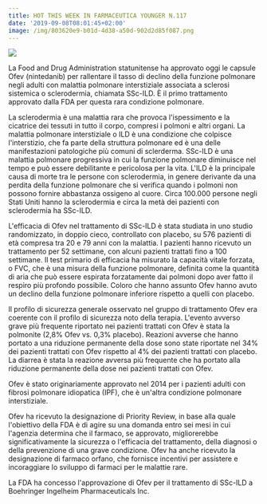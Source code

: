 ```yaml
---
title: HOT THIS WEEK IN FARMACEUTICA YOUNGER N.117
date: '2019-09-08T08:01:45+02:00'
image: /img/803620e9-b01d-4d38-a50d-902d2d85f087.png
---
```

![](/img/803620e9-b01d-4d38-a50d-902d2d85f087.png)

La Food and Drug Administration statunitense ha approvato oggi le capsule Ofev (nintedanib) per rallentare il tasso di declino della funzione polmonare negli adulti con malattia polmonare interstiziale associata a sclerosi sistemica o sclerodermia, chiamata SSc-ILD. È il primo trattamento approvato dalla FDA per questa rara condizione polmonare.

La sclerodermia è una malattia rara che provoca l'ispessimento e la cicatrice dei tessuti in tutto il corpo, compresi i polmoni e altri organi. La malattia polmonare interstiziale o ILD è una condizione che colpisce l'interstizio, che fa parte della struttura polmonare ed è una delle manifestazioni patologiche più comuni di sclerderma. SSc-ILD è una malattia polmonare progressiva in cui la funzione polmonare diminuisce nel tempo e può essere debilitante e pericolosa per la vita. L'ILD è la principale causa di morte tra le persone con sclerodermia, in genere derivante da una perdita della funzione polmonare che si verifica quando i polmoni non possono fornire abbastanza ossigeno al cuore. Circa 100.000 persone negli Stati Uniti hanno la sclerodermia e circa la metà dei pazienti con sclerodermia ha SSc-ILD.

L'efficacia di Ofev nel trattamento di SSc-ILD è stata studiata in uno studio randomizzato, in doppio cieco, controllato con placebo, su 576 pazienti di età compresa tra 20 e 79 anni con la malattia. I pazienti hanno ricevuto un trattamento per 52 settimane, con alcuni pazienti trattati fino a 100 settimane. Il test primario di efficacia ha misurato la capacità vitale forzata, o FVC, che è una misura della funzione polmonare, definita come la quantità di aria che può essere espirata forzatamente dai polmoni dopo aver fatto il respiro più profondo possibile. Coloro che hanno assunto Ofev hanno avuto un declino della funzione polmonare inferiore rispetto a quelli con placebo.

Il profilo di sicurezza generale osservato nel gruppo di trattamento Ofev era coerente con il profilo di sicurezza noto della terapia. L'evento avverso grave più frequente riportato nei pazienti trattati con Ofev è stata la polmonite (2,8% Ofev vs. 0,3% placebo). Reazioni avverse che hanno portato a una riduzione permanente della dose sono state riportate nel 34% dei pazienti trattati con Ofev rispetto al 4% dei pazienti trattati con placebo. La diarrea è stata la reazione avversa più frequente che ha portato alla riduzione permanente della dose nei pazienti trattati con Ofev.

Ofev è stato originariamente approvato nel 2014 per i pazienti adulti con fibrosi polmonare idiopatica (IPF), che è un'altra condizione polmonare interstiziale.

Ofev ha ricevuto la designazione di Priority Review, in base alla quale l'obiettivo della FDA è di agire su una domanda entro sei mesi in cui l'agenzia determina che il farmaco, se approvato, migliorerebbe significativamente la sicurezza o l'efficacia del trattamento, della diagnosi o della prevenzione di una grave condizione. Ofev ha anche ricevuto la designazione di farmaco orfano, che fornisce incentivi per assistere e incoraggiare lo sviluppo di farmaci per le malattie rare.

La FDA ha concesso l'approvazione di Ofev per il trattamento di SSc-ILD a Boehringer Ingelheim Pharmaceuticals Inc.

